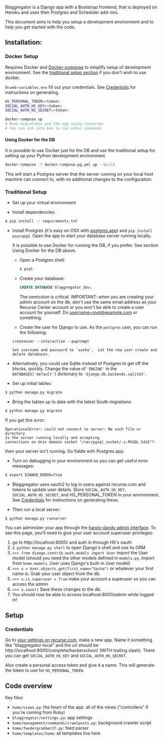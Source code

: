 Blaggregator is a Django app with a Bootstrap frontend, that is deployed on
Heroku and uses their Postgres and Scheduler add-ons.

This document aims to help you setup a development environment and to help you
get started with the code.

## Installation:

### Docker Setup
Requires Docker and [Docker-compose](https://docs.docker.com/compose/install/)
to simplify setup of development environment. See
the [traditional setup section](#traditional-setup) if you don't wish to use
docker.

In `web-variables.env` fill out your credentials. See
[Credentials](#credentials) for instructions on generating.

```bash
HS_PERSONAL_TOKEN=<token>
SOCIAL_AUTH_HS_KEY=<token>
SOCIAL_AUTH_HS_SECRET=<token>
```

```bash
docker-compose up
# Runs migrations and the app using runserver
# You can ssh into box to run other commands
```

#### Using Docker for the DB

It is possible to use Docker just for the DB and use the traditional setup for
setting up your Python development environment.

```bash
docker-compose -f docker-compose.pg.yml up --build
```

This will start a Postgres server that the server running on your local host
machine can connect to, with no additional changes to the configuration.

### Traditional Setup
- Set up your virtual environment

- Install dependencies:

```bash
$ pip install -r requirements.txt
```

- Install Postgres (it's easy on OSX
  with [postgres.app](http://postgresapp.com/)) and `pip install
  psycopg2`. Open the app to start your database server running locally.

  It is possible to use Docker for running the DB, if you prefer. See section
  Using Docker for the DB above.

    - Open a Postgres shell:

      ```bash
      $ psql
      ```

    - Create your database:

      ```sql
      CREATE DATABASE blaggregator_dev;
      ```

       The semicolon is critical. IMPORTANT: when you are creating your admin
       account on the db, *don't* use the same email address as your Recurse
       Center account or you won't be able to create a user account for
       yourself. Do username+root@example.com or something.

    - Create the user for Django to use. As the `postgres` user, you can run the following:

     ```shell
     createuser --interactive --pwprompt
     ```

      Set username and password to `sasha`.  Let the new user create and delete databases.

- Alternatively, you could use Sqlite instead of Postgres to get off the
  blocks, quickly.  Change the value of `'ENGINE'` in the
  `DATABASES['default']` dictionary to `'django.db.backends.sqlite3'`.

- Set up initial tables:

```bash
$ python manage.py migrate
```

- Bring the tables up to date with the latest South migrations:

```bash
$ python manage.py migrate
```

If you get this error:

```
OperationalError: could not connect to server: No such file or directory
Is the server running locally and accepting
connections on Unix domain socket "/var/pgsql_socket/.s.PGSQL.5432"?
```
then your server isn't running. Go fiddle with Postgres.app.

- Turn on debugging in your environment so you can get useful error messages:

```bash
$ export DJANGO_DEBUG=True
```

- Blaggregator uses oauth2 to log in users against recurse.com and tokens to update user details. Store `SOCIAL_AUTH_HS_KEY`, `SOCIAL_AUTH_HS_SECRET`, and HS_PERSONAL_TOKEN in your environment. See [Credentials](#credentials) for instructions on generating these.


- Then run a local server:

```bash
$ python manage.py runserver
```

You can administer your app through
the [handy-dandy admin interface](http://localhost:8000/admin). To see this
page, you'll need to give your user account superuser privileges:

1. go to http://localhost:8000/ and auth in through HS's oauth
2. `$ python manage.py shell` to open Django's shell and use its ORM
3. `>>> from django.contrib.auth.models import User` import the User model
   (should you need the other models defined in `models.py`, import from
   `home.models`. User uses Django's built-in User model)
4.  `>>> u = User.objects.get(first_name="Sasha")` or whatever your first name
       is. Grab your user object from the db.
5.  `>>> u.is_superuser = True` make your account a superuser so you can access
       the admin
6.  `>>> u.save()` Save these changes to the db.
7.  You should now be able to access localhost:8000/admin while logged in!

## Setup

### Credentials

Go to [your settings on recurse.com](https://www.recurse.com/settings/apps), make a new app. Name it something like "blaggregator-local" and the url should be http://localhost:8000/complete/hackerschool/ (WITH trailing slash). There you can get `SOCIAL_AUTH_HS_KEY` and `SOCIAL_AUTH_HS_SECRET`.

Also create a personal access token and give it a name. This will generate the token to use for `HS_PERSONAL_TOKEN`.


## Code overview

Key files:

- `home/views.py`: the heart of the app. all of the views ("controllers" if
  you're coming from Ruby)
- `blaggregator/settings.py`: app settings
- `home/management/commands/crawlposts.py`: background crawler script
- `home/feedergrabber27.py`: feed parser
- `home/templates/home`: all templates live here
